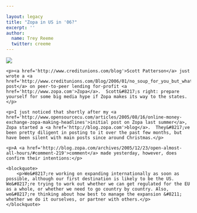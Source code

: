 ```yaml
---

layout: legacy
title: "Zopa in US in '06?"
excerpt: ''
author:
  name: Trey Reeme
  twitter: creeme
---
```


<p><img src='/images/legacy/zopa_logo.gif' class="right"/></p>

    <p><a href='http://www.creditunions.com/blog'>Scott Patterson</a> just wrote a <a href='http://www.creditunions.com/Blog/2006/01/no_soup_for_you_but_what_about_1.html'>thoughtful post</a> on peer-to-peer lending for-profit <a href='http://www.zopa.com'>Zopa</a>.  Scott&#8217;s right: prepare yourself for some big media hype if Zopa makes its way to the states.</p>

    <p>I just noticed that shortly after my <a href='http://www.opensourcecu.com/articles/2005/08/16/online-money-exchange-zopa-making-headlines'>initial post on Zopa last summer</a>,  Zopa started a <a href='http://blog.zopa.com'>blog</a>.  They&#8217;ve been pretty diligent in posting to it over the past few months, but have been silent with main posts since around Christmas.</p>

    <p>A <a href='http://blog.zopa.com/archives/2005/12/23/open-almost-all-hours/#comment-219'>comment</a> made yesterday, however, does confirm their intentions:</p>

    <blockquote>
        <p>We&#8217;re working on expanding internationally as soon as possible, although our first destination is likely to be the US. We&#8217;re trying to work out whether we can get regulated for the EU as a whole, or whether we need to go country by country. Also, we&#8217;re thinking about how best to manage the expansion &#8211; whether we do it ourselves, or partner with others.</p>
    </blockquote>